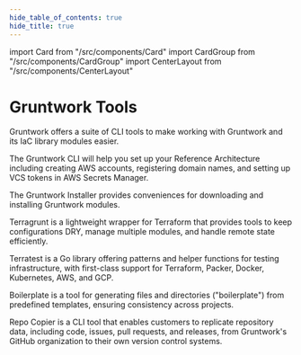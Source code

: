 ```yaml
---
hide_table_of_contents: true
hide_title: true
---
```


import Card from "/src/components/Card"
import CardGroup from "/src/components/CardGroup"
import CenterLayout from "/src/components/CenterLayout"

<CenterLayout>

# Gruntwork Tools

Gruntwork offers a suite of CLI tools to make working with Gruntwork and its IaC library modules easier.

<CardGroup cols={2}>

<Card
  title="Gruntwork CLI"
  href="https://github.com/gruntwork-io/gruntwork">
The Gruntwork CLI will help you set up your Reference Architecture including creating AWS accounts, registering domain names, and setting up VCS tokens in AWS Secrets Manager.
</Card>

<Card
  title="Gruntwork Installer"
  href="https://github.com/gruntwork-io/gruntwork-installer">
The Gruntwork Installer provides conveniences for downloading and installing Gruntwork modules.
</Card>

<Card
  title="Terragrunt"
  href="https://terragrunt.gruntwork.io">
Terragrunt is a lightweight wrapper for Terraform that provides tools to keep configurations DRY, manage multiple modules, and handle remote state efficiently.
</Card>

<Card
  title="Terratest"
  href="https://terratest.gruntwork.io">
Terratest is a Go library offering patterns and helper functions for testing infrastructure, with first-class support for Terraform, Packer, Docker, Kubernetes, AWS, and GCP. 
</Card>

<Card
  title="Boilerplate"
  href="https://github.com/gruntwork-io/boilerplate"> 
Boilerplate is a tool for generating files and directories ("boilerplate") from predefined templates, ensuring consistency across projects.
</Card>

<Card
  title="Repo Copier"
  href="https://github.com/gruntwork-io/repo-copier"
  tag="enterprise"> 
Repo Copier is a CLI tool that enables customers to replicate repository data, including code, issues, pull requests, and releases, from Gruntwork's GitHub organization to their own version control systems.
</Card>

</CardGroup>

</CenterLayout>


<!-- ##DOCS-SOURCER-START
{
  "sourcePlugin": "local-copier",
  "hash": "9163aa4a6f27ddea984ff8f78e22e44b"
}
##DOCS-SOURCER-END -->
